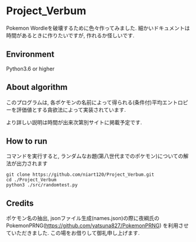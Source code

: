 # Project_Verbum
 
Pokemon Wordleを破壊するために色々作ってみました.
細かいドキュメントは時間があるときに作りたいですが, 作れるか怪しいです.

## Environment
Python3.6 or higher

## About algorithm
このプログラムは, 各ポケモンの名前によって得られる(条件付)平均エントロピーを評価値とする貪欲法によって実装されています.

より詳しい説明は時間が出来次第別サイトに掲載予定です.

## How to run

コマンドを実行すると, ランダムなお題(第八世代までのポケモン)についての解法が出力されます
```
git clone https://github.com/niart120/Project_Verbum.git
cd ./Project_Verbum
python3 ./src/randomtest.py
```

## Credits
ポケモン名の抽出, jsonファイル生成(names.json)の際に夜綱氏のPokemonPRNG(https://github.com/yatsuna827/PokemonPRNG) を利用させていただきました. この場をお借りして御礼申し上げます.
